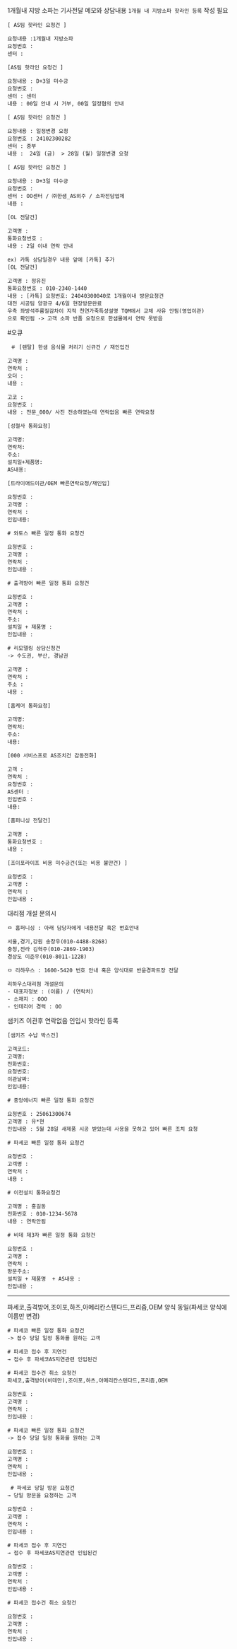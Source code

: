 1개월내 지방 소파는 기사전달 메모와 상담내용 `1개월 내 지방소파 핫라인 등록` 작성 필요

```
[ AS팀 핫라인 요청건 ]

요청내용 :1개월내 지방소파 
요청번호 : 
센터 : 
```

```
[AS팀 핫라인 요청건 ]  
  
요청내용 : D+3일 미수긍  
요청번호 : 
센터 : 센터
내용 : 00일 안내 시 거부, 00일 일정협의 안내
```

```
[ AS팀 핫라인 요청건 ]

요청내용 : 일정변경 요청
요청번호 : 24102300282
센터 : 중부
내용 :  24일 (금)  > 28일 (월) 일정변경 요청
```

```
[ AS팀 핫라인 요청건 ] 

요청내용 : D+3일 미수긍 
요청번호 : 
센터 : OO센터 / ㈜한샘_AS외주 / 소파전담업체 
내용 :
```

```
[OL 전달건]

고객명 : 
통화요청번호 : 
내용 : 2일 이내 연락 안내

```
```
ex) 카톡 상담일경우 내용 앞에 [카톡] 추가
[OL 전달건]

고객명 : 정유진
통화요청번호 : 010-2340-1440
내용 : [카톡] 요청번호: 24040300040로 1개월이내 방문요청건
대전 시공팀 양광규 4/6일 현장방문완료
우측 좌방석주름질감차이 지적 천연가죽특성설명 TQM에서 교체 사유 안됨(영업이관)
으로 확인됨 -> 고객 소파 반품 요청으로 한샘몰에서 연락 못받음
```

#오큐 
```
 ＃ [렌탈] 한샘 음식물 처리기 신규건 / 재인입건 

고객명 : 
연락처 : 
오더 : 
내용 :
```

```
고코 :  
요청번호 :  
내용 : 전문_000/ 사진 전송하였는데 연락없음 빠른 연락요청
```

```
[성철사 통화요청] 

고객명: 
연락처: 
주소: 
설치일+제품명: 
AS내용:
```

```
[트라이애드이관/OEM 빠른연락요청/재인입]

요청번호 : 
고객명 :
연락처 : 
인입내용: 
```

```
# 와토스 빠른 일정 통화 요청건  
  
요청번호 : 
고객명 : 
연락처 : 
인입내용 : 
```

```
# 출격방어 빠른 일정 통화 요청건   
 
요청번호 : 
고객명 : 
연락처 : 
주소: 
설치일 + 제품명 : 
인입내용 : 
```

```
# 리모델링 상담신청건
-> 수도권, 부산, 경남권

고객명 : 
연락처 : 
주소 : 
내용 :
```

```
[홈케어 통화요청]

고객명: 
연락처: 
주소: 
내용: 
```

```
[000 서비스프로 AS조치건 감동전화]

고객 : 
연락처 : 
요청번호 : 
AS센터 : 
인입번호 : 
내용: 
```

```
[홈퍼니싱 전달건]

고객명 : 
통화요청번호 : 
내용 : 
```

```
[조이포라이프 비용 미수긍건(또는 비용 불만건) ] 

요청번호 : 
고객명 : 
연락처 : 
인입내용 :
```

대리점 개설 문의시
```
ㅁ 홈퍼니싱 : 아래 담당자에게 내용전달 혹은 번호안내

서울,경기,강원 송창우(010-4488-8268)
충청,전라 김혁주(010-2869-1903)
경상도 이준우(010-8011-1228)

ㅁ 리하우스 : 1600-5420 번호 안내 혹은 양식대로 반윤경파트장 전달

리하우스대리점 개설문의
- 대표자정보 : (이름) / (연락처) 
- 소재지 : OOO
- 인테리어 경력 : OO
```

샘키즈 이관후 연락없음 인입시 핫라인 등록
```
[샘키즈 수납 박스건]

고객코드: 
고객명: 
전화번호: 
요청번호: 
이관날짜: 
인입내용: 
```

```
# 중앙에너지 빠른 일정 통화 요청건

요청번호 : 25061300674  
고객명 : 유*현  
인입내용 : 5월 28일 새제품 시공 받았는데 사용을 못하고 있어 빠른 조치 요청
```

```
# 파세코 빠른 일정 통화 요청건

요청번호 : 
고객명 :   
연락처 : 
내용 : 
```

```
# 이전설치 통화요청건

고객명 : 홍길동  
전화번호 : 010-1234-5678
내용 : 연락안됨
```

```
# 비데 제3자 빠른 일정 통화 요청건  
  
요청번호 :   
고객명 :    
연락처 :   
방문주소:   
설치일 + 제품명  + AS내용 :    
인입내용 :
```

---

파세코,출격방어,조이포,하츠,아메리칸스텐다드,프리즘,OEM 양식 동일(파세코 양식에 이름만 변경)

```
# 파세코 빠른 일정 통화 요청건 
-> 접수 당일 일정 통화를 원하는 고객 

# 파세코 접수 후 지연건 
→ 접수 후 파세코AS지연관련 인입된건 

# 파세코 접수건 취소 요청건 
파세코,출격방어(비데만),조이포,하츠,아메리칸스텐다드,프리즘,OEM 

요청번호 : 
고객명 : 
연락처 : 
인입내용 : 
```

```
# 파세코 빠른 일정 통화 요청건 
-> 접수 당일 일정 통화를 원하는 고객 

요청번호 : 
고객명 : 
연락처 : 
인입내용 : 
```

```
 # 파세코 당일 방문 요청건 
→ 당일 방문을 요청하는 고객 

요청번호 : 
고객명 : 
연락처 : 
인입내용 :
```

```
# 파세코 접수 후 지연건 
→ 접수 후 파세코AS지연관련 인입된건 

요청번호 : 
고객명 : 
연락처 : 
인입내용 :
```

```
# 파세코 접수건 취소 요청건 

요청번호 : 
고객명 : 
연락처 : 
인입내용 :
```
